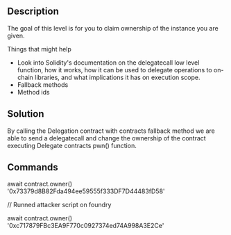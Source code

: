 ## Description

The goal of this level is for you to claim ownership of the instance you are given.

  Things that might help

- Look into Solidity's documentation on the delegatecall low level function, how it works, how it can be used to delegate operations to on-chain libraries, and what implications it has on execution scope.
- Fallback methods
- Method ids

## Solution

By calling the Delegation contract with contracts fallback method we are able to send a delegatecall and change the ownership of the contract executing Delegate contracts pwn() function. 

## Commands

await contract.owner()
'0x73379d8B82Fda494ee59555f333DF7D44483fD58'

// Runned attacker script on foundry 

await contract.owner()
'0xc717879FBc3EA9F770c0927374ed74A998A3E2Ce'

